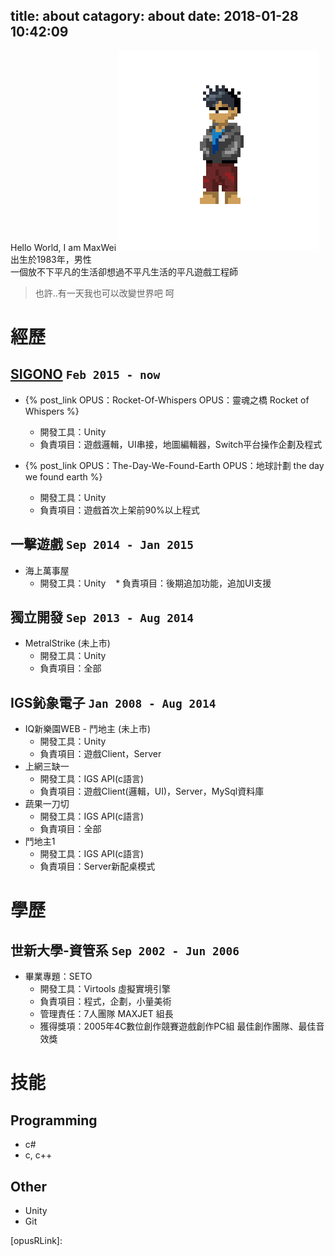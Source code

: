 title: about
catagory: about
date: 2018-01-28 10:42:09
---
Hello World, I am MaxWei
![](/me.png)
出生於1983年，男性  
一個放不下平凡的生活卻想過不平凡生活的平凡遊戲工程師
> 也許..有一天我也可以改變世界吧 呵

# 經歷
## [SIGONO][sigonoLink] `Feb 2015 - now`
* {% post_link OPUS：Rocket-Of-Whispers OPUS：靈魂之橋 Rocket of Whispers %}
	* 開發工具：Unity
    * 負責項目：遊戲邏輯，UI串接，地圖編輯器，Switch平台操作企劃及程式  
    
* {% post_link OPUS：The-Day-We-Found-Earth OPUS：地球計劃 the day we found earth %}
	* 開發工具：Unity
	* 負責項目：遊戲首次上架前90%以上程式
 
## 一擊遊戲 `Sep 2014 - Jan 2015`
* 海上萬事屋
	* 開發工具：Unity
    * 負責項目：後期追加功能，追加UI支援
    
## 獨立開發 `Sep 2013 - Aug 2014`
* MetralStrike (未上市)
	* 開發工具：Unity
    * 負責項目：全部
    
## IGS鈊象電子 `Jan 2008 - Aug 2014`
* IQ新樂園WEB - 鬥地主 (未上市)
	* 開發工具：Unity
    * 負責項目：遊戲Client，Server
* 上網三缺一
	* 開發工具：IGS API(c語言)
    * 負責項目：遊戲Client(邏輯，UI)，Server，MySql資料庫
* 蔬果一刀切
	* 開發工具：IGS API(c語言)
    * 負責項目：全部
* 鬥地主1
	* 開發工具：IGS API(c語言)
    * 負責項目：Server新配桌模式

# 學歷
## 世新大學-資管系 `Sep 2002 - Jun 2006`
* 畢業專題：SETO
	* 開發工具：Virtools 虛擬實境引擎
    * 負責項目：程式，企劃，小量美術
    * 管理責任：7人團隊 MAXJET 組長
    * 獲得獎項：2005年4C數位創作競賽遊戲創作PC組 最佳創作團隊、最佳音效獎
    
# 技能
## Programming
* c#
* c, c++

## Other
* Unity
* Git

[sigonoLink]: http://www.sigono.com/
[opusRLink]: